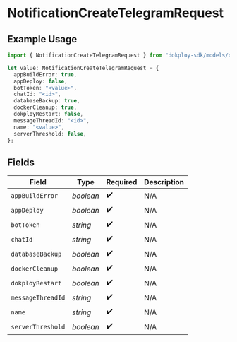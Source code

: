 # NotificationCreateTelegramRequest

## Example Usage

```typescript
import { NotificationCreateTelegramRequest } from "dokploy-sdk/models/operations";

let value: NotificationCreateTelegramRequest = {
  appBuildError: true,
  appDeploy: false,
  botToken: "<value>",
  chatId: "<id>",
  databaseBackup: true,
  dockerCleanup: true,
  dokployRestart: false,
  messageThreadId: "<id>",
  name: "<value>",
  serverThreshold: false,
};
```

## Fields

| Field              | Type               | Required           | Description        |
| ------------------ | ------------------ | ------------------ | ------------------ |
| `appBuildError`    | *boolean*          | :heavy_check_mark: | N/A                |
| `appDeploy`        | *boolean*          | :heavy_check_mark: | N/A                |
| `botToken`         | *string*           | :heavy_check_mark: | N/A                |
| `chatId`           | *string*           | :heavy_check_mark: | N/A                |
| `databaseBackup`   | *boolean*          | :heavy_check_mark: | N/A                |
| `dockerCleanup`    | *boolean*          | :heavy_check_mark: | N/A                |
| `dokployRestart`   | *boolean*          | :heavy_check_mark: | N/A                |
| `messageThreadId`  | *string*           | :heavy_check_mark: | N/A                |
| `name`             | *string*           | :heavy_check_mark: | N/A                |
| `serverThreshold`  | *boolean*          | :heavy_check_mark: | N/A                |